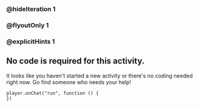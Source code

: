 ### @hideIteration 1 
### @flyoutOnly 1
### @explicitHints 1


## No code is required for this activity. 
It looks like you haven't started a new activity or there's no coding needed right now. Go find someone who needs your help!

```template
player.onChat("run", function () {
})
```

